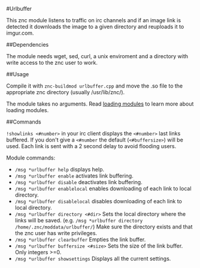 #Urlbuffer

This znc module listens to traffic on irc channels and if an image link is detected it downloads the image to a given directory and reuploads it to imgur.com.

##Dependencies

The module needs wget, sed, curl, a unix enviroment and a directory with write access to the znc user to work.

##Usage

Compile it with 
`znc-buildmod urlbuffer.cpp` 
and move the .so file to the appropriate znc directory (usually /usr/lib/znc/).

The module takes no arguments.
Read [loading modules](http://wiki.znc.in/Modules#.28Un.29Loading_Modules) to learn more about loading modules. 

##Commands 

`!showlinks <#number>` 
in your irc client displays the `<#number>` last links buffered. If you don't give a `<#number` the default (`<#buffersize>`) will be used. Each link is sent with a 2 second delay to avoid flooding users.

Module commands:

 * `/msg *urlbuffer help` displays help.
 * `/msg *urlbuffer enable` activates link buffering.
 * `/msg *urlbuffer disable` deactivates link buffering.
 * `/msg *urlbuffer enablelocal` enables downloading of each link to local directory.
 * `/msg *urlbuffer disablelocal` disables downloading of each link to local directory.
 * `/msg *urlbuffer directory <#dir>` Sets the local directory where the links will be saved. (e.g. `/msg *urlbuffer directory /home/.znc/moddata/urlbuffer/`) Make sure the directory exists and that the znc user has write privileges.
 * `/msg *urlbuffer clearbuffer` Empties the link buffer.
 * `/msg *urlbuffer buffersize <#size>` Sets the size of the link buffer. Only integers >=0.
 * `/msg *urlbuffer showsettings` Displays all the current settings.

